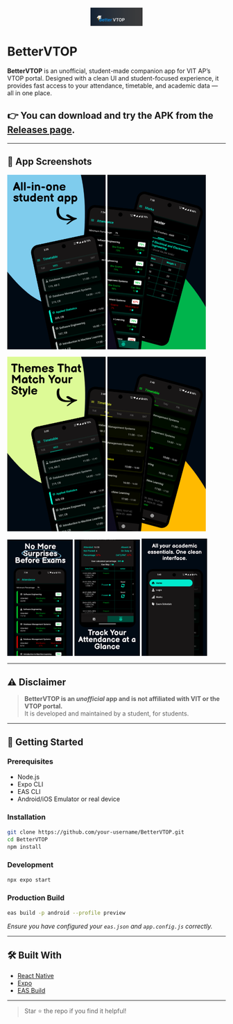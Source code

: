 
<p align="center">
  <img src="./assets/banner.png" width="120" alt="App Icon" />
</p>

# BetterVTOP

**BetterVTOP** is an unofficial, student-made companion app for VIT AP’s VTOP portal. Designed with a clean UI and student-focused experience, it provides fast access to your attendance, timetable, and academic data — all in one place.

## 👉 You can download and try the APK from the [Releases page](https://github.com/sathwikv2005/BetterVTOP-VITAP/releases).

---

## 📱 App Screenshots

<p float="left">
  <img src="./screenshots/Screenshot_1.png" width="45%" />
  <img src="./screenshots/Screenshot_2.png" width="45%" />
</p>

<p float="left">
  <img src="./screenshots/Screenshot_3.png" width="45%" />
  <img src="./screenshots/Screenshot_4.png" width="45%" />
</p>

<p float="left">
  <img src="./screenshots/Screenshot_5.png" width="30%" />
  <img src="./screenshots/Screenshot_6.png" width="30%" />
  <img src="./screenshots/Screenshot_7.png" width="30%" />
</p>

---

## ⚠️ Disclaimer

> **BetterVTOP is an _unofficial_ app and is not affiliated with VIT or the VTOP portal.**  
> It is developed and maintained by a student, for students.

---

## 🚀 Getting Started

### Prerequisites

- Node.js
- Expo CLI
- EAS CLI
- Android/iOS Emulator or real device

### Installation

```bash
git clone https://github.com/your-username/BetterVTOP.git
cd BetterVTOP
npm install
```

### Development

```bash
npx expo start
```

### Production Build

```bash
eas build -p android --profile preview
```

_Ensure you have configured your `eas.json` and `app.config.js` correctly._

---

## 🛠️ Built With

- [React Native](https://reactnative.dev/)
- [Expo](https://expo.dev/)
- [EAS Build](https://docs.expo.dev/build/introduction/)

---

> Star ⭐ the repo if you find it helpful!
